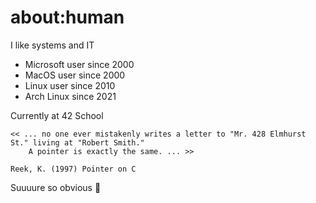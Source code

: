 # about:human

I like systems and IT

- Microsoft user since 2000
- MacOS user since 2000
- Linux user since 2010
- Arch Linux since 2021

Currently at 42 School

```quote
<< ... no one ever mistakenly writes a letter to "Mr. 428 Elmhurst St." living at "Robert Smith."
    A pointer is exactly the same. ... >>
                                                                    Reek, K. (1997) Pointer on C
```
Suuuure so obvious 😬

<!--
**thewinterman/thewinterman** is a ✨ _special_ ✨ repository because its `README.md` (this file) appears on your GitHub profile.

Here are some ideas to get you started:

- 🔭 I’m currently working on ...
- 🌱 I’m currently learning ...
- 👯 I’m looking to collaborate on ...
- 🤔 I’m looking for help with ...
- 💬 Ask me about ...
- 📫 How to reach me: ...
- 😄 Pronouns: ...
- ⚡ Fun fact: ...
-->
